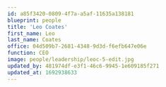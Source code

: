 ```yaml
---
id: a85f3420-0809-4f7a-a5af-11635a138181
blueprint: people
title: 'Leo Coates'
first_name: Leo
last_name: Coates
office: 04d509b7-2681-4348-9d3d-f6efb647e06e
function: CEO
image: people/leadership/leoc-5-edit.jpg
updated_by: 481974df-e3f1-46c6-9945-1e609185f271
updated_at: 1692938633
---
```

